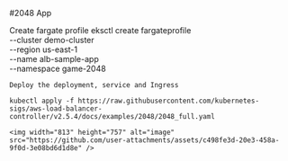 #2048 App

Create fargate profile
eksctl create fargateprofile \
    --cluster demo-cluster \
    --region us-east-1 \
    --name alb-sample-app \
    --namespace game-2048
 
    Deploy the deployment, service and Ingress

    kubectl apply -f https://raw.githubusercontent.com/kubernetes-sigs/aws-load-balancer-controller/v2.5.4/docs/examples/2048/2048_full.yaml

    <img width="813" height="757" alt="image" src="https://github.com/user-attachments/assets/c498fe3d-20e3-458a-9f0d-3e08bd6d1d8e" />
